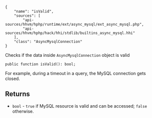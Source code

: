 ``` yamlmeta
{
    "name": "isValid",
    "sources": [
        "api-sources/hhvm/hphp/runtime/ext/async_mysql/ext_async_mysql.php",
        "api-sources/hhvm/hphp/hack/hhi/stdlib/builtins_async_mysql.hhi"
    ],
    "class": "AsyncMysqlConnection"
}
```




Checks if the data inside ` AsyncMysqlConnection ` object is valid




``` Hack
public function isValid(): bool;
```




For
example, during a timeout in a query, the MySQL connection gets closed.




## Returns




+ ` bool ` - `` true `` if MySQL resource is valid and can be accessed;
  ``` false ``` otherwise.
<!-- HHAPIDOC -->
